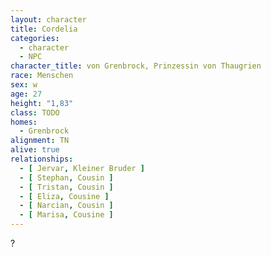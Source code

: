 ```yaml
---
layout: character
title: Cordelia
categories:
  - character
  - NPC
character_title: von Grenbrock, Prinzessin von Thaugrien
race: Menschen
sex: w
age: 27
height: "1,83"
class: TODO
homes:
  - Grenbrock
alignment: TN
alive: true
relationships:
  - [ Jervar, Kleiner Bruder ]
  - [ Stephan, Cousin ]
  - [ Tristan, Cousin ]
  - [ Eliza, Cousine ]
  - [ Narcian, Cousin ]
  - [ Marisa, Cousine ]
---
```


?